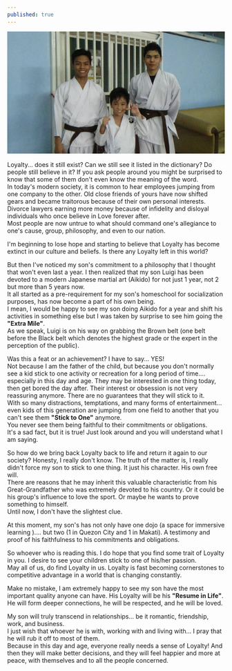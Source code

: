 ```yaml
---
published: true
---
```

![Aikido](/images/Loyalty.jpg)

Loyalty... does it still exist? Can we still see it listed in the dictionary? Do people still believe in it? 
If you ask people around you might be surprised to know that some of them don't even know the meaning of the word.   
In today's modern society, it is common to hear employees jumping from one company to the other. 
Old close friends of yours have now shifted gears and became traitorous because of their own personal interests.   
Divorce lawyers earning more money because of infidelity and disloyal individuals who once believe in Love forever after.   
Most people are now untrue to what should command one's allegiance to one's cause, group, philosophy, and even to our nation.

I'm beginning to lose hope and starting to believe that Loyalty has become extinct in our culture and beliefs. Is there any Loyalty left in this world?

But then I've noticed my son's commitment to a philosophy that I thought that won't even last a year. I then realized that my son Luigi has been devoted to a modern Japanese martial art (Aikido) for not just 1 year, not 2 but more than 5 years now.   
It all started as a pre-requirement for my son's homeschool for socialization purposes, has now become a part of his own being.   
I mean, I would be happy to see my son doing Aikido for a year and shift his activities in something else but I was taken by surprise to see him going the **"Extra Mile"**.   
As we speak, Luigi is on his way on grabbing the Brown belt (one belt before the Black belt which denotes the highest grade or the expert in the perception of the public).

Was this a feat or an achievement? I have to say... YES!   
Not because I am the father of the child, but because you don't normally see a kid stick to one activity or recreation for a long period of time.... especially in this day and age. 
They may be interested in one thing today, then get bored the day after. Their interest or obsession is not very reassuring anymore. There are no guarantees that they will stick to it.   
With so many distractions, temptations, and many forms of entertainment... even kids of this generation are jumping from one field to another that you can't see them **"Stick to One"** anymore.   
You never see them being faithful to their commitments or obligations.   
It's a sad fact, but it is true! Just look around and you will understand what I am saying.

So how do we bring back Loyalty back to life and return it again to our society? Honesty, I really don't know. 
The truth of the matter is, I really didn't force my son to stick to one thing. It just his character. His own free will.   
There are reasons that he may inherit this valuable characteristic from his Great-Grandfather who was extremely devoted to his country. Or it could be his group's influence to love the sport. Or maybe he wants to prove something to himself.   
Until now, I don't have the slightest clue. 

At this moment, my son's has not only have one dojo (a space for immersive learning ).... 
but two (1 in Quezon City and 1 in Makati). 
A testimony and proof of his faithfulness to his commitments and obligations.

So whoever who is reading this. I do hope that you find some trait of Loyalty in you. I desire to see your children stick to one of his/her passion.  
May all of us, do find Loyalty in us.  Loyalty is fast becoming cornerstones to competitive advantage in a world that is changing constantly.  

Make no mistake, I am extremely happy to see my son have the most important quality anyone can have. 
His Loyalty will be his **"Resume in Life"**.   
He will form deeper connections, he will be respected, and he will be loved. 

My son will truly transcend in relationships... be it romantic, friendship, work, and business.  
I just wish that whoever he is with, working with and living with... I pray that he will rub it off to most of them.   
Because in this day and age, everyone really needs a sense of Loyalty! 
And then they will make better decisions, and they will feel happier and more at peace, with themselves and to all the people concerned. 
